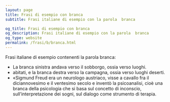 ```yaml
---
layout: page
title: Frasi di esempio con branca 
subtitle: Frasi italiane di esempio con la parola  branca

og_title: Frasi di esempio con branca 
og_description: Frasi italiane di esempio con la parola  branca
og_type: website
permalink: /frasi/b/branca.html
---
```


Frasi italiane di esempio contenenti la parola branca:


- La branca sinistra andava verso il sobborgo, ossia verso luoghi.
- abitati, e la branca destra verso la campagna, ossia verso luoghi deserti.
- «Sigmund Freud era un neurologo austriaco, visse a cavallo fra il diciannovesimo e il ventesimo secolo e inventò la psicoanalisi, cioè una branca della psicologia che si basa sul concetto di inconscio, sull’interpretazione dei sogni, sul dialogo come strumento di terapia.
